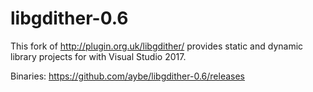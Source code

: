 # libgdither-0.6

This fork of http://plugin.org.uk/libgdither/ provides static and dynamic library projects for with Visual Studio 2017.

Binaries: https://github.com/aybe/libgdither-0.6/releases
